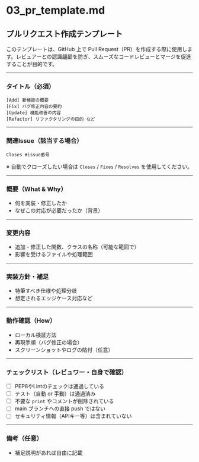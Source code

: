 # 03_pr_template.md
## プルリクエスト作成テンプレート

このテンプレートは、GitHub 上で Pull Request（PR）を作成する際に使用します。レビュアーとの認識齟齬を防ぎ、スムーズなコードレビューとマージを促進することが目的です。

---

### タイトル（必須）
```
[Add] 新機能の概要
[Fix] バグ修正内容の要約
[Update] 機能改善の内容
[Refactor] リファクタリングの目的 など
```

---

### 関連Issue（該当する場合）
```
Closes #issue番号
```
※ 自動でクローズしたい場合は `Closes` / `Fixes` / `Resolves` を使用してください。

---

### 概要（What & Why）

- 何を実装・修正したか
- なぜこの対応が必要だったか（背景）

---

### 変更内容

- 追加・修正した関数、クラスの名称（可能な範囲で）
- 影響を受けるファイルや処理範囲

---

### 実装方針・補足

- 特筆すべき仕様や処理分岐
- 想定されるエッジケース対応など

---

### 動作確認（How）

- ローカル検証方法
- 再現手順（バグ修正の場合）
- スクリーンショットやログの貼付（任意）


---

### チェックリスト（レビュワー・自身で確認）

- [ ] PEP8やLintのチェックは通過している
- [ ] テスト（自動 or 手動）は通過済み
- [ ] 不要な `print` やコメントが削除されている
- [ ] main ブランチへの直接 push ではない
- [ ] セキュリティ情報（APIキー等）は含まれていない

---

### 備考（任意）

- 補足説明があれば自由に記載
